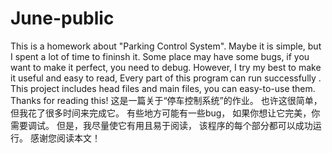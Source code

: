 # June-public
This is a homework about "Parking Control System".
Maybe it is simple, but I spent a lot of time to fininsh it.
Some place may have some bugs, if you want to make it perfect, you need to debug.
However, I try my best to make it useful and easy to read,
Every part of this program can run successfully .
This project includes head files and main files,
you can easy-to-use them.
Thanks for reading this!
这是一篇关于“停车控制系统”的作业。
也许这很简单，但我花了很多时间来完成它。
有些地方可能有一些bug，
如果你想让它完美，你需要调试。
但是，我尽量使它有用且易于阅读，
该程序的每个部分都可以成功运行。
感谢您阅读本文！
